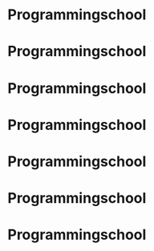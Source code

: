 # Programmingschool
# Programmingschool
# Programmingschool
# Programmingschool
# Programmingschool
# Programmingschool
# Programmingschool
